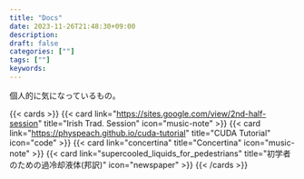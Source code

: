 ```yaml
---
title: "Docs"
date: 2023-11-26T21:48:30+09:00
description:
draft: false
categories: [""]
tags: [""]
keywords:
---
```


個人的に気になっているもの。

{{< cards >}}
{{< card link="https://sites.google.com/view/2nd-half-session" title="Irish Trad. Session" icon="music-note" >}}
{{< card link="https://physpeach.github.io/cuda-tutorial" title="CUDA Tutorial" icon="code" >}}
{{< card link="concertina" title="Concertina" icon="music-note" >}}
{{< card link="supercooled_liquids_for_pedestrians" title="初学者のための過冷却液体(邦訳)" icon="newspaper" >}}
{{< /cards >}}
